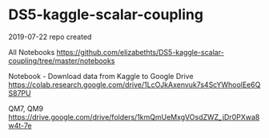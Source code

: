 # DS5-kaggle-scalar-coupling

2019-07-22 repo created

All Notebooks
https://github.com/elizabethts/DS5-kaggle-scalar-coupling/tree/master/notebooks 

Notebook - Download data from Kaggle to Google Drive  
https://colab.research.google.com/drive/1LcOJkAxenvuk7s4ScYWhoolEe6QS87PU  

QM7, QM9  
https://drive.google.com/drive/folders/1kmQmUeMxgVOsdZWZ_jDr0PXwa8w4t-7e   
